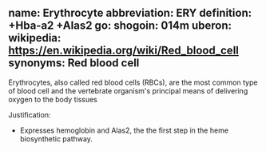 name: Erythrocyte
abbreviation: ERY
definition: +Hba-a2 +Alas2
go:
shogoin: 014m
uberon:
wikipedia: https://en.wikipedia.org/wiki/Red_blood_cell
synonyms: Red blood cell
---

Erythrocytes, also called red blood cells (RBCs), are the most common type of blood cell and the
vertebrate organism's principal means of delivering oxygen to the body tissues

Justification:

* Expresses hemoglobin and Alas2, the the first step in the heme biosynthetic pathway.
